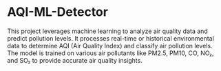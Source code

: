 # AQI-ML-Detector
This project leverages machine learning to analyze air quality data and predict pollution levels. It processes real-time or historical environmental data to determine AQI (Air Quality Index) and classify air pollution levels. The model is trained on various air pollutants like PM2.5, PM10, CO, NO₂, and SO₂ to provide accurate air quality insights.
